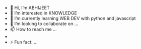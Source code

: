 - 👋 Hi, I’m ABHIJEET
- 👀 I’m interested in KNOWLEDGE
- 🌱 I’m currently learning WEB DEV with python and javascript
- 💞️ I’m looking to collaborate on ...
- 📫 How to reach me ...
- 
- ⚡ Fun fact: ...

<!---
abhijeet42cy6/abhijeet42cy6 is a ✨ special ✨ repository because its `README.md` (this file) appears on your GitHub profile.
You can click the Preview link to take a look at your changes.
--->
